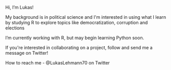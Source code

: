 Hi, I’m Lukas!

My background is in political science and I'm interested in using what I learn by studying R to explore topics like democratization, corruption and elections

I’m currently working with R, but may begin learning Python soon.

If you're interested in collaborating on a project, follow and send me a message on Twitter!

How to reach me - @LukasLehmann70 on Twitter

<!---
lukaslehmann-R/lukaslehmann-R is a ✨ special ✨ repository because its `README.md` (this file) appears on your GitHub profile.
You can click the Preview link to take a look at your changes.
--->
